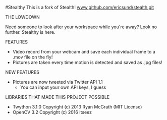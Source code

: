 #Stealthy
This is a fork of Stealth!
www.github.com/ericsund/stealth.git

THE LOWDOWN

Need someone to look after your workspace while you're away?  Look no further.  Stealthy is here.

FEATURES

- Video record from your webcam and save each individual frame to a .mov file on the fly!
- Pictures are taken every time motion is detected and saved as .jpg files!

NEW FEATURES

- Pictures are now tweeted via Twitter API 1.1
  - You can input your own API keys, I guess

LIBRARIES THAT MADE THIS PROJECT POSSIBLE
- Twython 3.1.0 Copyright (c) 2013 Ryan McGrath (MIT License)
- OpenCV 3.2 Copyright (c) 2016 Itseez
